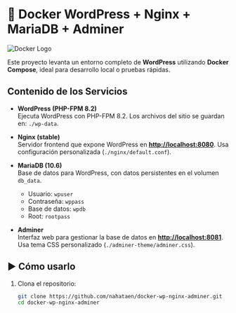 # 🚀 Docker WordPress + Nginx + MariaDB + Adminer

![Docker Logo](https://www.docker.com/app/uploads/2023/08/logo-guide-logos-1.svg)

Este proyecto levanta un entorno completo de **WordPress** utilizando **Docker Compose**, ideal para desarrollo local o pruebas rápidas.

##  Contenido de los Servicios

- **WordPress (PHP-FPM 8.2)**  
  Ejecuta WordPress con PHP-FPM 8.2. Los archivos del sitio se guardan en: `./wp-data`.

- **Nginx (stable)**  
  Servidor frontend que expone WordPress en **[http://localhost:8080](http://localhost:8080)**. Usa configuración personalizada (`./nginx/default.conf`).

- **MariaDB (10.6)**  
  Base de datos para WordPress, con datos persistentes en el volumen `db_data`.  
  - Usuario: `wpuser`  
  - Contraseña: `wppass`  
  - Base de datos: `wpdb`  
  - Root: `rootpass`

- **Adminer**  
  Interfaz web para gestionar la base de datos en **[http://localhost:8081](http://localhost:8081)**. Usa tema CSS personalizado (`./adminer-theme/adminer.css`).

## ▶ Cómo usarlo

1. Clona el repositorio:
   ```bash
   git clone https://github.com/nahataen/docker-wp-nginx-adminer.git
   cd docker-wp-nginx-adminer
